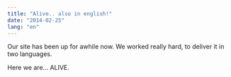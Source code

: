 ```yaml
---
title: "Alive.. also in english!"
date: "2014-02-25"
lang: "en"
---
```


Our site has been up for awhile now. We worked really hard, to deliver it in two languages.

Here we are... ALIVE.
